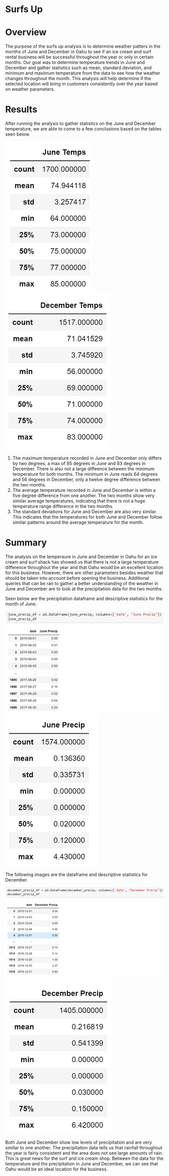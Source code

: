 # Surfs Up
# Overview
The purpose of the surfs up analysis is to determine weather patters in the months of June and December in Oahu to see if an ice cream and surf rental business will be successful throughout the year or only in certain months. Our goal was to determine temperature trends in June and December and gather statistics such as mean, standard deviation, and minimum and maximum temperature from the data to see how the weather changes throughout the month. This analysis will help determine if the selected location will bring in customers consistently over the year based on weather parameters. 
# Results
After running the analysis to gather statistics on the June and December temperature, we are able to come to a few conclusions based on the tables seen below. 

![june_stats](https://github.com/aarce21/surfs_up/blob/main/Resources/june_stats.PNG)
![december_stats](https://github.com/aarce21/surfs_up/blob/main/Resources/december_stats.PNG)

1. The maximum temperature recorded in June and December only differs by two degrees, a max of 85 degrees in June and 83 degrees in December. There is also not a large diffeence between the minimum temperature for both months. The minimum in June reads 64 degrees and 56 degrees in December, only a twelve degree difference between the two months. 
2. The average temperature recorded in June and December is within a five degree difference from one another. The two months show very similar average temperatures, indicating that there is not a huge temperature range difference in the two months. 
3. The standard deviations for June and December are also very similar. This indicates that the temperatures for both June and December follow similar patterns around the average temperature for the month. 

# Summary
The analysis on the temperaure in June and December in Oahu for an ice cream and surf shack has showed us that there is not a large temperature difference throughout the year and that Oahu would be an excellent location for this business. However, there are other parameters besides weather that should be taken into account before opening the business. Additional queries that can be ran to gather a better understanding of the weather in June and December are to look at the precipitation data for the two months. 

Seen below are the precipitation dataframe and descriptive statistics for the month of June. 

![juneprecip_df](https://github.com/aarce21/surfs_up/blob/main/Resources/juneprecip_df.PNG)
![june_precip](https://github.com/aarce21/surfs_up/blob/main/Resources/june_precip.PNG)

The following images are the dataframe and descriptive statistics for December. 

![decemberprecip_df](https://github.com/aarce21/surfs_up/blob/main/Resources/decemberprecip_df.PNG)
![december_precip](https://github.com/aarce21/surfs_up/blob/main/Resources/december_precip.PNG)

Both June and December show low levels of precipitation and are very similar to one another. The precipitation data tells us that rainfall throughout the year is fairly consistent and the area does not see large amounts of rain. This is great news for the surf and ice cream shop. Between the data for the temperature and the precipitation in June and December, we can see that Oahu would be an ideal location for the business. 
